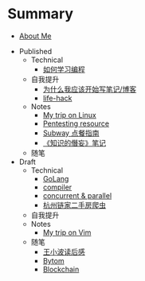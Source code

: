 # Summary

* [About Me](README.md)
- Published
    - Technical
        + [如何学习编程](technical/programming.md)
    - 自我提升
        + [为什么我应该开始写笔记/博客](life-hack/hello-blog.md)
        + [life-hack](life-hack/life-hack.md)
    - Notes
        + [My trip on Linux](notes/linux.md)
        + [Pentesting resource](notes/pres.md)
        + [Subway 点餐指南](notes/subway.md)
        - [《知识的僭妄》笔记](notes/mad-knowledge.md)
    * 随笔
- Draft
    - Technical
        + [GoLang](technical/golang.md)
        + [compiler](technical/compiler.md)
        + [concurrent & parallel](technical/concurrent-parallel.md)
        + [杭州链家二手房爬虫](technical/second-hand-house.md)
    - 自我提升
    - Notes
        + [My trip on Vim](notes/vim.md)
    * 随笔
        - [王小波读后感](mics/wangxiaobo.md)
        - [Bytom](mics/bytom.md)
        - [Blockchain](mics/blockchain.md)